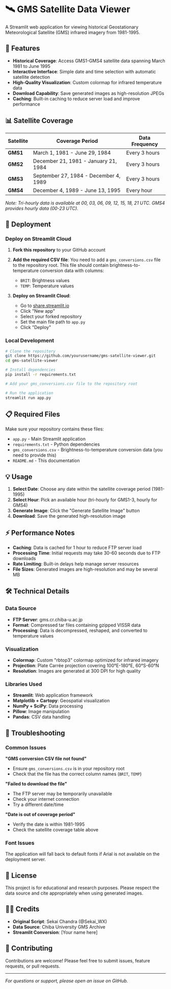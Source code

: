 # 🛰️ GMS Satellite Data Viewer

A Streamlit web application for viewing historical Geostationary Meteorological Satellite (GMS) infrared imagery from 1981-1995.

## 🌟 Features

- **Historical Coverage**: Access GMS1-GMS4 satellite data spanning March 1981 to June 1995
- **Interactive Interface**: Simple date and time selection with automatic satellite detection
- **High-Quality Visualization**: Custom colormap for infrared temperature data
- **Download Capability**: Save generated images as high-resolution JPEGs
- **Caching**: Built-in caching to reduce server load and improve performance

## 📊 Satellite Coverage

| Satellite | Coverage Period | Data Frequency |
|-----------|----------------|----------------|
| **GMS1** | March 1, 1981 - June 29, 1984 | Every 3 hours |
| **GMS2** | December 21, 1981 - January 21, 1984 | Every 3 hours |
| **GMS3** | September 27, 1984 - December 4, 1989 | Every 3 hours |
| **GMS4** | December 4, 1989 - June 13, 1995 | Every hour |

*Note: Tri-hourly data is available at 00, 03, 06, 09, 12, 15, 18, 21 UTC. GMS4 provides hourly data (00-23 UTC).*

## 🚀 Deployment

### Deploy on Streamlit Cloud

1. **Fork this repository** to your GitHub account

2. **Add the required CSV file**: You need to add a `gms_conversions.csv` file to the repository root. This file should contain brightness-to-temperature conversion data with columns:
   - `BRIT`: Brightness values
   - `TEMP`: Temperature values

3. **Deploy on Streamlit Cloud**:
   - Go to [share.streamlit.io](https://share.streamlit.io)
   - Click "New app"
   - Select your forked repository
   - Set the main file path to `app.py`
   - Click "Deploy"

### Local Development

```bash
# Clone the repository
git clone https://github.com/yourusername/gms-satellite-viewer.git
cd gms-satellite-viewer

# Install dependencies
pip install -r requirements.txt

# Add your gms_conversions.csv file to the repository root

# Run the application
streamlit run app.py
```

## 📋 Required Files

Make sure your repository contains these files:

- `app.py` - Main Streamlit application
- `requirements.txt` - Python dependencies
- `gms_conversions.csv` - Brightness-to-temperature conversion data (you need to provide this)
- `README.md` - This documentation

## 💡 Usage

1. **Select Date**: Choose any date within the satellite coverage period (1981-1995)
2. **Select Hour**: Pick an available hour (tri-hourly for GMS1-3, hourly for GMS4)
3. **Generate Image**: Click the "Generate Satellite Image" button
4. **Download**: Save the generated high-resolution image

## ⚡ Performance Notes

- **Caching**: Data is cached for 1 hour to reduce FTP server load
- **Processing Time**: Initial requests may take 30-60 seconds due to FTP downloads
- **Rate Limiting**: Built-in delays help manage server resources
- **File Sizes**: Generated images are high-resolution and may be several MB

## 🛠️ Technical Details

### Data Source
- **FTP Server**: gms.cr.chiba-u.ac.jp
- **Format**: Compressed tar files containing gzipped VISSR data
- **Processing**: Data is decompressed, reshaped, and converted to temperature values

### Visualization
- **Colormap**: Custom "rbtop3" colormap optimized for infrared imagery
- **Projection**: Plate Carrée projection covering 100°E-180°E, 60°S-60°N
- **Resolution**: Images are generated at 300 DPI for high quality

### Libraries Used
- **Streamlit**: Web application framework
- **Matplotlib + Cartopy**: Geospatial visualization
- **NumPy + SciPy**: Data processing
- **Pillow**: Image manipulation
- **Pandas**: CSV data handling

## 🔧 Troubleshooting

### Common Issues

**"GMS conversion CSV file not found"**
- Ensure `gms_conversions.csv` is in your repository root
- Check that the file has the correct column names (`BRIT`, `TEMP`)

**"Failed to download the file"**
- The FTP server may be temporarily unavailable
- Check your internet connection
- Try a different date/time

**"Date is out of coverage period"**
- Verify the date is within 1981-1995
- Check the satellite coverage table above

### Font Issues
The application will fall back to default fonts if Arial is not available on the deployment server.

## 📝 License

This project is for educational and research purposes. Please respect the data source and cite appropriately when using generated images.

## 👨‍💻 Credits

- **Original Script**: Sekai Chandra (@Sekai_WX)
- **Data Source**: Chiba University GMS Archive
- **Streamlit Conversion**: [Your name here]

## 🤝 Contributing

Contributions are welcome! Please feel free to submit issues, feature requests, or pull requests.

---

*For questions or support, please open an issue on GitHub.*